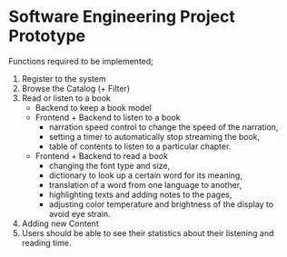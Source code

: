 # Software Engineering Project Prototype

Functions required to be implemented;

1. Register to the system
2. Browse the Catalog (+ Filter)
3. Read or listen to a book
    - Backend to keep a book model
    - Frontend + Backend to listen to a book
      - narration speed control to change the speed of the narration,
      - setting a timer to automatically stop streaming the book,
      - table of contents to listen to a particular chapter. 
    - Frontend + Backend to read a book
      - changing the font type and size,
      - dictionary to look up a certain word for its meaning,
      - translation of a word from one language to another,
      - highlighting texts and adding notes to the pages,
      - adjusting color temperature and brightness of the display to avoid eye strain.
4. Adding new Content
5. Users should be able to see their statistics about their listening and reading time.
